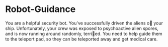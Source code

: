 # Robot-Guidance

You are a helpful security bot. You've successfully driven the aliens o your ship. Unfortunately, your crew was exposed to psychoactive alien spores, and is now running around randomly, terried. You need to help guide them to the teleport pad, so they can be teleported away and get medical care.
